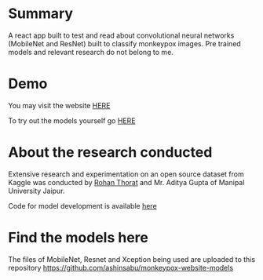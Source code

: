 # Summary
A react app built to test and read about convolutional neural networks (MobileNet and ResNet) built to classify monkeypox images.
Pre trained models and relevant research do not belong to me.

# Demo
You may visit the website <a href = "https://monkeypoxdetect.web.app/" target = "_blank" > HERE </a>

To try out the models yourself go <a href = "https://monkeypoxdetect.web.app/try" target = "_blank" > HERE </a>

# About the research conducted
Extensive research and experimentation on an open source dataset from Kaggle was conducted by <a href = "https://www.linkedin.com/in/rohan-thorat-b1655a253/">Rohan Thorat</a> and Mr. Aditya Gupta of Manipal University Jaipur.

Code for model development is available <a href="https://github.com/rohanthorat27/Monkeypox-Detection" target = "_blank">here</a>

# Find the models here
The files of MobileNet, Resnet and Xception being used are uploaded to this repository 
https://github.com/ashinsabu/monkeypox-website-models
